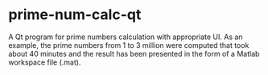 # prime-num-calc-qt
A Qt program for prime numbers calculation with appropriate UI. As an example, the prime numbers from 1 to 3 million were computed that took about 40 minutes and the result has been presented in the form of a Matlab workspace file (.mat).

